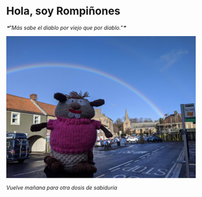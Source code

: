 # Hola, soy Rompiñones

<!--STARTS_HERE_QUOTE_README-->
<i>❝"Más sabe el diablo por viejo que  por diablo."❞</i>
<!--ENDS_HERE_QUOTE_README-->

<!--START_SECTION:update_image-->
![alt text](https://raw.githubusercontent.com/focaalvarez/rompinones/main/.github/images/IMG_20220220_094217.jpg?raw=true)
<!--END_SECTION:update_image-->

*Vuelve mañana para otra dosis de sabiduría*
